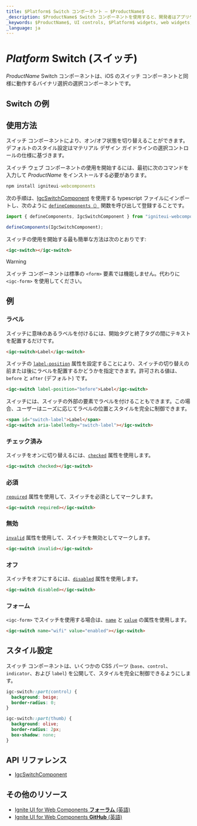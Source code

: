 ```yaml
---
title: $Platform$ Switch コンポーネント – $ProductName$
_description: $ProductName$ Switch コンポーネントを使用すると、開発者はアプリケーション内でバイナリのオン/オフまたは true/false のデータ入力関数を使用できます。
_keywords: $ProductName$, UI controls, $Platform$ widgets, web widgets, UI widgets, $Platform$, Native $Platform$ Components Suite, Native $Platform$ Controls, Native $Platform$ Components Library, $Platform$ Switch components, $Platform$ Switch controls, UI コントロール, $Platform$ ウィジェット, web ウィジェット, UI ウィジェット, ネイティブ $Platform$ コンポーネント スイート, ネイティブ $Platform$ コントロール, ネイティブ $Platform$ コンポーネント ライブラリ, $Platform$ Switch コンポーネント, $Platform$ Switch コントロール
_language: ja
---
```


# $Platform$ Switch (スイッチ)

$ProductName$ Switch コンポーネントは、iOS のスイッチ コンポーネントと同様に動作するバイナリ選択の選択コンポーネントです。

<div class="divider"></div>

## Switch の例

<code-view style="height:200px"
           data-demos-base-url="{environment:demosBaseUrl}"
           iframe-src="{environment:demosBaseUrl}/inputs/switch-sample-1" alt="$Platform$ Switch の例"
           github-src="inputs/switch/sample-1">
</code-view>

<div class="divider--half"></div>

## 使用方法

スイッチ コンポーネントにより、オン/オフ状態を切り替えることができます。デフォルトのスタイル設定はマテリアル デザイン ガイドラインの選択コントロールの仕様に基づきます。

スイッチ ウェブ コンポーネントの使用を開始するには、最初に次のコマンドを入力して $ProductName$ をインストールする必要があります。

```cmd
npm install igniteui-webcomponents
```

次の手順は、[IgcSwitchComponent](https://www.infragistics.com/products/ignite-ui-web-components/docs/typescript/latest/classes/IgcSwitchComponent.html) を使用する typescript ファイルにインポートし、次のように [`defineComponents（）`](https://www.infragistics.com/products/ignite-ui-web-components/docs/typescript/latest/index.html#defineComponents) 関数を呼び出して登録することです。

```ts
import { defineComponents, IgcSwitchComponent } from "igniteui-webcomponents";

defineComponents(IgcSwitchComponent);
```

スイッチの使用を開始する最も簡単な方法は次のとおりです:

```html
<igc-switch></igc-switch>
```

>[!WARNING]
>スイッチ コンポーネントは標準の `<form>` 要素では機能しません。代わりに `<igc-form>` を使用してください。

## 例

### ラベル

スイッチに意味のあるラベルを付けるには、開始タグと終了タグの間にテキストを配置するだけです。

```html
<igc-switch>Label</igc-switch>
```

スイッチの [`label-position`](https://www.infragistics.com/products/ignite-ui-web-components/docs/typescript/latest/classes/IgcSwitchComponent.html#label-position) 属性を設定することにより、スイッチの切り替えの前または後にラベルを配置するかどうかを指定できます。許可される値は、`before` と `after` (デフォルト) です。


```html
<igc-switch label-position="before">Label</igc-switch>
```

スイッチには、スイッチの外部の要素でラベルを付けることもできます。この場合、ユーザーはニーズに応じてラベルの位置とスタイルを完全に制御できます。

```html
<span id="switch-label">Label</span>
<igc-switch aria-labelledby="switch-label"></igc-switch>
```
<code-view style="height: 150px"
           data-demos-base-url="{environment:dvDemosBaseUrl}"
           iframe-src="{environment:dvDemosBaseUrl}/inputs/switch-label"
           alt="$Platform$ Avatar の例"
           github-src="inputs/switch/label">
</code-view>

### チェック済み

スイッチをオンに切り替えるには、[`checked`](https://www.infragistics.com/products/ignite-ui-web-components/docs/typescript/latest/classes/IgcSwitchComponent.html#checked) 属性を使用します。

```html
<igc-switch checked></igc-switch>
```
<code-view style="height: 150px"
           data-demos-base-url="{environment:dvDemosBaseUrl}"
           iframe-src="{environment:dvDemosBaseUrl}/inputs/switch-checked"
           alt="$Platform$ Avatar の例"
           github-src="inputs/switch/checked">
</code-view>

### 必須

[`required`](https://www.infragistics.com/products/ignite-ui-web-components/docs/typescript/latest/classes/IgcSwitchComponent.html#required) 属性を使用して、スイッチを必須としてマークします。

```html
<igc-switch required></igc-switch>
```

### 無効

[`invalid`](https://www.infragistics.com/products/ignite-ui-web-components/docs/typescript/latest/classes/IgcSwitchComponent.html#invalid) 属性を使用して、スイッチを無効としてマークします。

```html
<igc-switch invalid></igc-switch>
```

### オフ

スイッチをオフにするには、[`disabled`](https://www.infragistics.com/products/ignite-ui-web-components/docs/typescript/latest/classes/IgcSwitchComponent.html#disabled) 属性を使用します。

```html
<igc-switch disabled></igc-switch>
```
<code-view style="height: 150px"
           data-demos-base-url="{environment:dvDemosBaseUrl}"
           iframe-src="{environment:dvDemosBaseUrl}/inputs/switch-disabled"
           alt="$Platform$ Avatar の例"
           github-src="inputs/switch/disabled">
</code-view>

### フォーム

`<igc-form>` でスイッチを使用する場合は、[`name`](https://www.infragistics.com/products/ignite-ui-web-components/docs/typescript/latest/classes/IgcSwitchComponent.html#name) と [`value`](https://www.infragistics.com/products/ignite-ui-web-components/docs/typescript/latest/classes/IgcSwitchComponent.html#value) の属性を使用します。

```html
<igc-switch name="wifi" value="enabled"></igc-switch>
```

## スタイル設定

スイッチ コンポーネントは、いくつかの CSS パーツ (`base`、`control`、`indicator`、および `label`) を公開して、スタイルを完全に制御できるようにします。

```css
igc-switch::part(control) {
  background: beige;
  border-radius: 0;
}

igc-switch::part(thumb) {
  background: olive;
  border-radius: 2px;
  box-shadow: none;
}
```

## API リファレンス

* [IgcSwitchComponent](https://www.infragistics.com/products/ignite-ui-web-components/docs/typescript/latest/classes/IgcSwitchComponent.html)

## その他のリソース

<div class="divider--half"></div>

* [Ignite UI for Web Components **フォーラム** (英語)](https://www.infragistics.com/community/forums/f/ignite-ui-for-web-components)
* [Ignite UI for Web Components **GitHub** (英語)](https://github.com/IgniteUI/igniteui-webcomponents)
